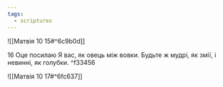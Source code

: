 ```yaml
---
tags:
  - scriptures
---
```


![[Матвія 10 15#^6c9b0d]]

16 Оце посилаю Я вас, як овець між вовки. Будьте ж мудрі, як змії, і невинні, як голубки. ^f33456

![[Матвія 10 17#^6fc637]]